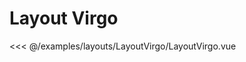 # Layout Virgo

<Preview>
  <template slot="demo">
    <layouts-LayoutVirgo-LayoutVirgo />
  </template>
  
  <<< @/examples/layouts/LayoutVirgo/LayoutVirgo.vue
</Preview>